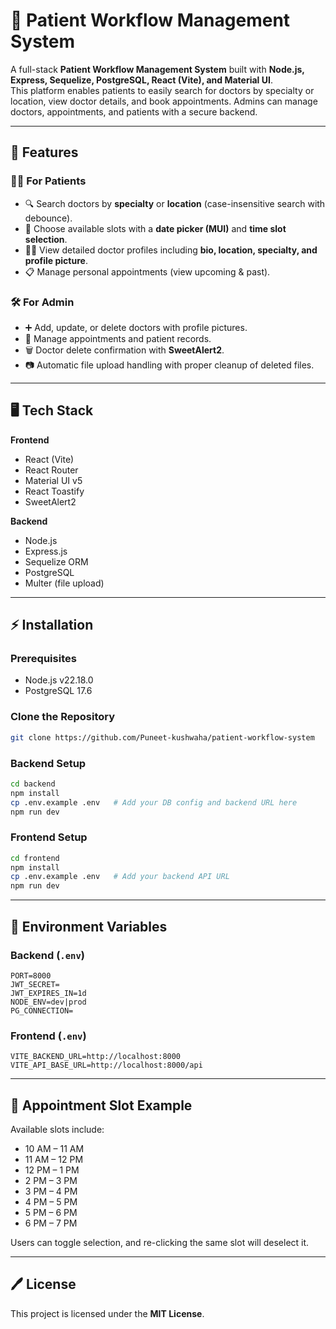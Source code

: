 # 🏥 Patient Workflow Management System 

A full-stack **Patient Workflow Management System** built with **Node.js, Express, Sequelize, PostgreSQL, React (Vite), and Material UI**.  
This platform enables patients to easily search for doctors by specialty or location, view doctor details, and book appointments. Admins can manage doctors, appointments, and patients with a secure backend.  

---

## 🚀 Features  

### 👨‍⚕️ For Patients  
- 🔍 Search doctors by **specialty** or **location** (case-insensitive search with debounce).  
- 📅 Choose available slots with a **date picker (MUI)** and **time slot selection**.  
- 👨‍⚕️ View detailed doctor profiles including **bio, location, specialty, and profile picture**.  
- 📋 Manage personal appointments (view upcoming & past).  

### 🛠️ For Admin  
- ➕ Add, update, or delete doctors with profile pictures.  
- 📂 Manage appointments and patient records.  
- 🗑️ Doctor delete confirmation with **SweetAlert2**.  
- 📷 Automatic file upload handling with proper cleanup of deleted files. 

---

## 🖥️ Tech Stack  

**Frontend**  
- React (Vite)  
- React Router  
- Material UI v5  
- React Toastify  
- SweetAlert2  

**Backend**  
- Node.js  
- Express.js  
- Sequelize ORM  
- PostgreSQL  
- Multer (file upload)   

---

## ⚡ Installation  

### Prerequisites
- Node.js v22.18.0  
- PostgreSQL 17.6 

### Clone the Repository 
```bash
git clone https://github.com/Puneet-kushwaha/patient-workflow-system
```

### Backend Setup  
```bash
cd backend
npm install
cp .env.example .env   # Add your DB config and backend URL here
npm run dev
```

### Frontend Setup  
```bash
cd frontend
npm install
cp .env.example .env   # Add your backend API URL
npm run dev
```

---

## 🔑 Environment Variables  

### Backend (`.env`)
```env
PORT=8000
JWT_SECRET=
JWT_EXPIRES_IN=1d
NODE_ENV=dev|prod
PG_CONNECTION=
```

### Frontend (`.env`)
```env
VITE_BACKEND_URL=http://localhost:8000
VITE_API_BASE_URL=http://localhost:8000/api
```

---

## 📅 Appointment Slot Example  

Available slots include:  
- 10 AM – 11 AM  
- 11 AM – 12 PM  
- 12 PM – 1 PM  
- 2 PM – 3 PM  
- 3 PM – 4 PM  
- 4 PM – 5 PM
- 5 PM – 6 PM
- 6 PM – 7 PM

Users can toggle selection, and re-clicking the same slot will deselect it.  

---

## 🖊️ License  
This project is licensed under the **MIT License**.  
